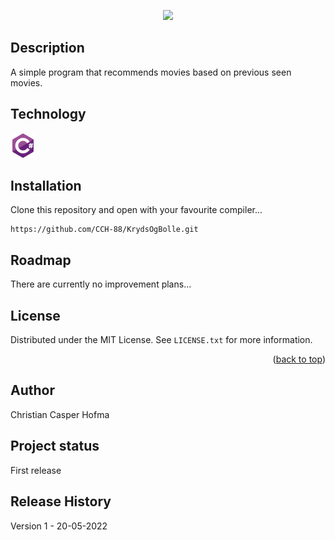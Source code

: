 <p align="center"> <img src= "https://user-images.githubusercontent.com/86660568/199946753-6dd1da4f-1178-4107-9a66-3b801cb7f60a.png" /> </p>

## Description

A simple program that recommends movies based on previous seen movies.


## Technology
<p align="left"> <a href="https://www.w3schools.com/cs/" target="_blank" rel="noreferrer"> <img src="https://raw.githubusercontent.com/devicons/devicon/master/icons/csharp/csharp-original.svg" alt="csharp" width="40" height="40"/> </a> </p>
  
## Installation 

Clone this repository and open with your favourite compiler...

```
https://github.com/CCH-88/KrydsOgBolle.git
```

## Roadmap
There are currently no improvement plans...

## License
Distributed under the MIT License. See `LICENSE.txt` for more information.

<p align="right">(<a href="#readme-top">back to top</a>)</p>

## Author
Christian Casper Hofma

## Project status
First release

## Release History
Version 1 - 20-05-2022
